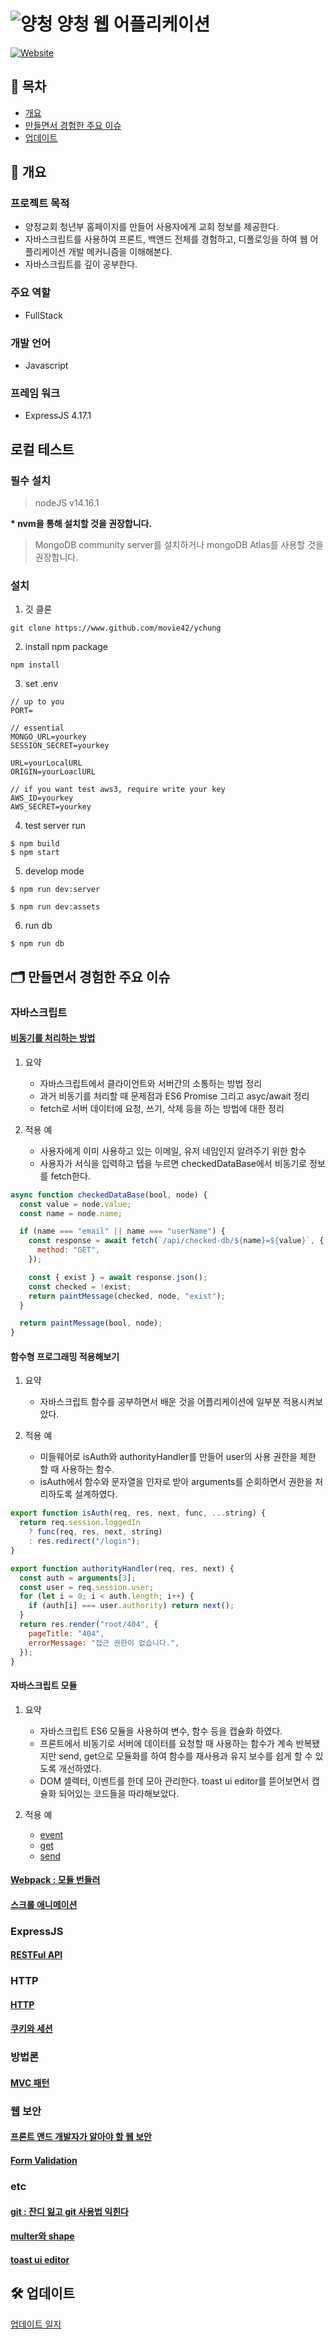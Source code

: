 # ![양청](/favicon/favicon-32x32.png) 양청 웹 어플리케이션

[![Website](https://img.shields.io/website?color=2eaee5&style=flat-square&url=https%3A%2F%2Fy-chung.com)](https://y-chung.com)

## 📜 목차

- [개요](#-📍-개요)
- [만들면서 경험한 주요 이슈](#-🗂-만들면서-경험한-주요-이슈)
- [업데이트](#-🛠-업데이트)

## 📍 개요

### 프로젝트 목적

- 양정교회 청년부 홈페이지를 만들어 사용자에게 교회 정보를 제공한다.
- 자바스크립트를 사용하여 프론트, 백앤드 전체를 경험하고, 디폴로잉을 하여 웹 어플리케이션 개발 메커니즘을 이해해본다.
- 자바스크립트를 깊이 공부한다.

### 주요 역할

- FullStack

### 개발 언어

- Javascript

### 프레임 워크

- ExpressJS 4.17.1

## 로컬 테스트

### 필수 설치

> nodeJS v14.16.1

**\* nvm을 통해 설치할 것을 권장합니다.**

> MongoDB community server를 설치하거나 mongoDB Atlas를 사용할 것을 권장합니다.

### 설치

1. 깃 클론

```shell
git clone https://www.github.com/movie42/ychung
```

2. install npm package

```shell
npm install
```

3. set .env

```.evn
// up to you
PORT=

// essential
MONGO_URL=yourkey
SESSION_SECRET=yourkey

URL=yourLocalURL
ORIGIN=yourLoaclURL

// if you want test aws3, require write your key
AWS_ID=yourkey
AWS_SECRET=yourkey
```

4. test server run

```shell
$ npm build
$ npm start
```

5. develop mode

```
$ npm run dev:server
```

```
$ npm run dev:assets
```

6. run db

```
$ npm run db
```

## 🗂 만들면서 경험한 주요 이슈

### 자바스크립트

#### [비동기를 처리하는 방법](./documents/ajax/21_11_19%20비동기를%20처리하는%20방법.md)

1. 요약

   - 자바스크립트에서 클라이언트와 서버간의 소통하는 방법 정리
   - 과거 비동기를 처리할 때 문제점과 ES6 Promise 그리고 asyc/await 정리
   - fetch로 서버 데이터에 요청, 쓰기, 삭제 등을 하는 방법에 대한 정리

2. 적용 예

   - 사용자에게 이미 사용하고 있는 이메일, 유저 네임인지 알려주기 위한 함수
   - 사용자가 서식을 입력하고 텝을 누르면 checkedDataBase에서 비동기로 정보를 fetch한다.

```javascript
async function checkedDataBase(bool, node) {
  const value = node.value;
  const name = node.name;

  if (name === "email" || name === "userName") {
    const response = await fetch(`/api/checked-db/${name}=${value}`, {
      method: "GET",
    });

    const { exist } = await response.json();
    const checked = !exist;
    return paintMessage(checked, node, "exist");
  }

  return paintMessage(bool, node);
}
```

#### 함수형 프로그래밍 적용해보기

1. 요약

   - 자바스크립트 함수를 공부하면서 배운 것을 어플리케이션에 일부분 적용시켜보았다.

2. 적용 예
   - 미들웨어로 isAuth와 authorityHandler를 만들어 user의 사용 권한을 제한 할 때 사용하는 함수.
   - isAuth에서 함수와 문자열을 인자로 받아 arguments를 순회하면서 권한을 처리하도록 설계하였다.

```javascript
export function isAuth(req, res, next, func, ...string) {
  return req.session.loggedIn
    ? func(req, res, next, string)
    : res.redirect("/login");
}

export function authorityHandler(req, res, next) {
  const auth = arguments[3];
  const user = req.session.user;
  for (let i = 0; i < auth.length; i++) {
    if (auth[i] === user.authority) return next();
  }
  return res.render("root/404", {
    pageTitle: "404",
    errorMessage: "접근 권한이 없습니다.",
  });
}
```

#### 자바스크립트 모듈

1. 요약

   - 자바스크립트 ES6 모듈을 사용하여 변수, 함수 등을 캡슐화 하였다.
   - 프론트에서 비동기로 서버에 데이터를 요청할 때 사용하는 함수가 계속 반복됐지만 send, get으로 모듈화를 하여 함수를 재사용과 유지 보수를 쉽게 할 수 있도록 개선하였다.
   - DOM 셀렉터, 이벤트를 한데 모아 관리한다. toast ui editor를 뜯어보면서 캡슐화 되어있는 코드들을 따라해보았다.

2. 적용 예
   - [event](./src/assets/js/events.js)
   - [get](./src/assets/js/get.js)
   - [send](./src/assets/js/send.js)

#### [Webpack : 모듈 번들러]()

#### [스크롤 애니메이션](./documents/etc/22_01_26_scrollAnimation.md)

### ExpressJS

#### [RESTFul API](./documents/http/22_01_26_restAPI.md)

### HTTP

#### [HTTP](./documents/http/21_11_21%20HTTP.md)

#### [쿠키와 세션](./documents/http/cookieAndSession.md)

### 방법론

#### [MVC 패턴]()

### 웹 보안

#### [프론트 앤드 개발자가 알아야 할 웹 보안](./documents/security/21_11_21.md)

#### [Form Validation](https://velog.io/@gogo78/Form-Validation)

### etc

#### [git : 잔디 잃고 git 사용법 익힌다](./documents/git/21_11_09잔디잃고%20git%20사용법%20익힌다.md)

#### [multer와 shape](https://velog.io/@gogo78/%EC%A2%8C%EC%B6%A9%EC%9A%B0%EB%8F%8C-%ED%9A%8C%EC%9B%90-%EA%B0%80%EC%9E%85-validation-%EB%A7%8C%EB%93%A4%EA%B8%B03)

#### [toast ui editor](./documents/etc/21_11_08Toast%20UI%20Editor를%20붙이면서%20배운%20것들.md)

## 🛠 업데이트

[업데이트 일지](./documents/update.md)
